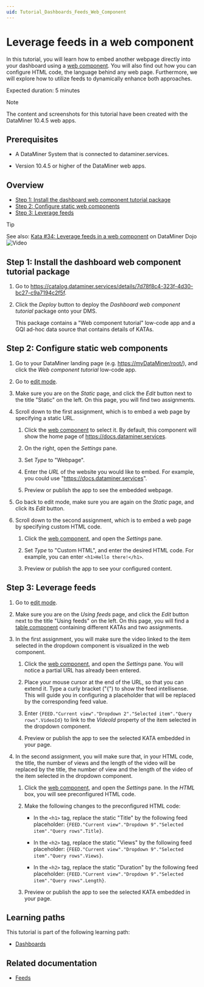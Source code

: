 ```yaml
---
uid: Tutorial_Dashboards_Feeds_Web_Component
---
```


# Leverage feeds in a web component

In this tutorial, you will learn how to embed another webpage directly into your dashboard using a [web component](xref:DashboardWeb). You will also find out how you can configure HTML code, the language behind any web page. Furthermore, we will explore how to utilize feeds to dynamically enhance both approaches.

Expected duration: 5 minutes

> [!NOTE]
> The content and screenshots for this tutorial have been created with the DataMiner 10.4.5 web apps.

## Prerequisites

- A DataMiner System that is connected to dataminer.services.

- Version 10.4.5 or higher of the DataMiner web apps.

## Overview

- [Step 1: Install the dashboard web component tutorial package](#step-1-install-the-dashboard-web-component-tutorial-package)
- [Step 2: Configure static web components](#step-2-configure-static-web-components)
- [Step 3: Leverage feeds](#step-3-leverage-feeds)

> [!TIP]
> See also: [Kata #34: Leverage feeds in a web component](https://community.dataminer.services/courses/kata-34/) on DataMiner Dojo ![Video](~/user-guide/images/video_Duo.png)

## Step 1: Install the dashboard web component tutorial package

1. Go to <https://catalog.dataminer.services/details/7d78f8c4-323f-4d30-bc27-c9a7194c2f5f>.

1. Click the *Deploy* button to deploy the *Dashboard web component tutorial* package onto your DMS.

   This package contains a "Web component tutorial" low-code app and a GQI ad-hoc data source that contains details of KATAs.

## Step 2: Configure static web components

1. Go to your DataMiner landing page (e.g. <https://myDataMiner/root/>), and click the *Web component tutorial* low-code app.

1. Go to [edit mode](xref:Editing_custom_apps).

1. Make sure you are on the *Static* page, and click the *Edit* button next to the title "Static" on the left. On this page, you will find two assignments.

1. Scroll down to the first assignment, which is to embed a web page by specifying a static URL.

   1. Click the [web component](xref:DashboardWeb) to select it. By default, this component will show the home page of <https://docs.dataminer.services>.

   1. On the right, open the *Settings* pane.

   1. Set *Type* to "Webpage".

   1. Enter the *URL* of the website you would like to embed. For example, you could use "<https://docs.dataminer.services>".

   1. Preview or publish the app to see the embedded webpage.

1. Go back to edit mode, make sure you are again on the *Static* page, and click its *Edit* button.

1. Scroll down to the second assignment, which is to embed a web page by specifying custom HTML code.

   1. Click the [web component](xref:DashboardWeb), and open the *Settings* pane.

   1. Set *Type* to "Custom HTML", and enter the desired HTML code. For example, you can enter `<h1>Hello there!</h1>`.

   1. Preview or publish the app to see your configured content.

## Step 3: Leverage feeds

1. Go to [edit mode](xref:Editing_custom_apps).

1. Make sure you are on the *Using feeds* page, and click the *Edit* button next to the title "Using feeds" on the left. On this page, you will find a [table component](xref:DashboardTable) containing different KATAs and two assignments.

1. In the first assignment, you will make sure the video linked to the item selected in the dropdown component is visualized in the web component.

   1. Click the [web component](xref:DashboardWeb), and open the *Settings* pane. You will notice a partial URL has already been entered.

   1. Place your mouse cursor at the end of the URL, so that you can extend it. Type a curly bracket ("{") to show the feed intellisense. This will guide you in configuring a placeholder that will be replaced by the corresponding feed value.

   1. Enter `{FEED."Current view"."Dropdown 2"."Selected item"."Query rows".VideoId}` to link to the *VideoId* property of the item selected in the dropdown component.

   1. Preview or publish the app to see the selected KATA embedded in your page.

1. In the second assignment, you will make sure that, in your HTML code, the title, the number of views and the length of the video will be replaced by the title, the number of view and the length of the video of the item selected in the dropdown component.

   1. Click the [web component](xref:DashboardWeb), and open the *Settings* pane. In the *HTML* box, you will see preconfigured HTML code.

   1. Make the following changes to the preconfigured HTML code:

      - In the `<h1>` tag, replace the static "Title" by the following feed placeholder: `{FEED."Current view"."Dropdown 9"."Selected item"."Query rows".Title}`.

      - In the `<h2>` tag, replace the static "Views" by the following feed placeholder: `{FEED."Current view"."Dropdown 9"."Selected item"."Query rows".Views}`.

      - In the `<h2>` tag, replace the static "Duration" by the following feed placeholder: `{FEED."Current view"."Dropdown 9"."Selected item"."Query rows".Length}`.

   1. Preview or publish the app to see the selected KATA embedded in your page.

## Learning paths

This tutorial is part of the following learning path:

- [Dashboards](xref:Tutorial_Dashboards)

## Related documentation

- [Feeds](xref:Using_dashboard_feeds)
